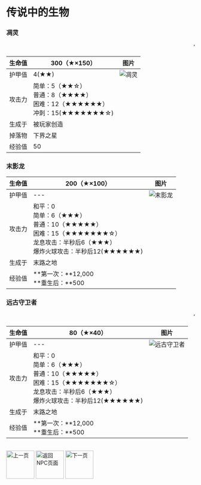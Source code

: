 # 传说中的生物

### 凋灵

<body style="padding:20px;">
    <marquee direction="left"><span style="font-weight: bolder:font-size: 30px; color: black;">“快给自己合成尿布吧，朋友。”————凋灵</span></marquee>
</body>

生命值 | 300（★×150） | 图片
-- | -- | --
护甲值 | 4(★★) |  ![凋灵](./img/diaoling.png)
攻击力 | 简单：5（★★☆）<br/>普通：8（★★★★）<br />困难：12（★★★★★★）<br />冲刺：15(★★★★★★★☆)
生成于 | 被玩家创造
掉落物 | 下界之星
经验值 | 50

### 末影龙

生命值 | 200（★×100） | 图片
-- | -- | --
护甲值 | --- |  ![末影龙](./img/moyinglong.gif)
攻击力 | 和平：0<br/>简单：6（★★★）<br/>普通：10（★★★★★）<br />困难：15（★★★★★★★☆）<br />龙息攻击：半秒后6（★★★）<br />爆炸火球攻击：半秒后12(★★★★★★)
生成于 | 末路之地
经验值 | **第一次：**12,000<br/>**重生后：**500

### 远古守卫者

<body style="padding:20px;">
    <marquee direction="left"><span style="font-weight: bolder:font-size: 30px; color: black;">“……即使這樣，你也無法獲得海底遺蹟的資源——潛伏的遠古深海守衛會將挖掘減速施加於你身上，使你無力舉起手中的鎬。”————Marsh Davies</span></marquee>
</body>

生命值 | 80（★×40） | 图片
-- | -- | --
护甲值 | --- |  ![远古守卫者](./img/yuangushouweizhe.png)
攻击力 | 和平：0<br/>简单：6（★★★）<br/>普通：10（★★★★★）<br />困难：15（★★★★★★★☆）<br />龙息攻击：半秒后6（★★★）<br />爆炸火球攻击：半秒后12(★★★★★★)
生成于 | 末路之地
经验值 | **第一次：**12,000<br/>**重生后：**500

<br />
<div class="align-justify">

<div style="display: inline-block;">
<a href="./introduce/NPC_gongji.html">
    <img src="./img/qianfan.png" alt="上一页" title="上一页" width="75">
</a>
</div>

<div style="display: inline-block;">
<a href="./introduce/major.html">
    <img src="./img/huizhuye.png" alt="返回NPC页面" title="返回NPC页面" width="75">
</a>
</div>

<div style="display: inline-block;">
<a href="./introduce/NPC_zhongli.html">
    <img src="./img/fanye.png" alt="下一页" title="下一页" width="75">
</a>
</div>

</div>
